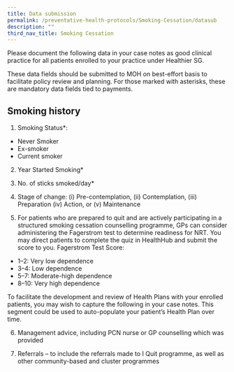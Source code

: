 ```yaml
---
title: Data submission
permalink: /preventative-health-protocols/Smoking-Cessation/datasub
description: ""
third_nav_title: Smoking Cessation
---
```

Please document the following data in your case notes as good clinical practice for all patients enrolled to your practice under Healthier SG.

These data fields should be submitted to MOH on best-effort basis to facilitate policy review and planning. For those marked with asterisks, these are mandatory data fields tied to payments.

## Smoking history

1.  Smoking Status*:

* Never Smoker
* Ex-smoker
* Current smoker

2. Year Started Smoking*

3. No. of sticks smoked/day*

4. Stage of change: (i) Pre-contemplation, (ii) Contemplation, (iii) Preparation (iv) Action, or (v) Maintenance
 
5.  For patients who are prepared to quit and are actively participating in a structured smoking cessation counselling programme, GPs can consider administering the Fagerstrom test to determine readiness for NRT. You may direct patients to complete the quiz in HealthHub and submit the score to you. Fagerstrom Test Score:

* 1–2: Very low dependence
* 3–4: Low dependence
* 5–7: Moderate-high dependence
* 8–10: Very high dependence

To facilitate the development and review of Health Plans with your enrolled patients, you may wish to capture the following in your case notes. This segment could be used to auto-populate your patient’s Health Plan over time.

6. Management advice, including PCN nurse or GP counselling which was provided

7. Referrals – to include the referrals made to I Quit programme, as well as other community-based and cluster programmes